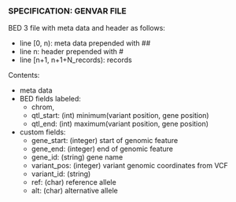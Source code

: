 ### SPECIFICATION: GENVAR FILE

BED 3 file with meta data and header as follows:

* line [0, n): meta data prepended with ##
* line n: header prepended with #
* line [n+1, n+1+N_records): records

Contents:

* meta data
* BED fields labeled:
    - chrom,
    - qtl_start: (int) minimum(variant position, gene position)
    - qtl_end: (int) maximum(variant position, gene position)
* custom fields:
    - gene_start: (integer) start of genomic feature
    - gene_end: (integer) end of genomic feature
    - gene_id: (string) gene name
    - variant_pos: (integer) variant genomic coordinates from VCF
    - variant_id: (string)
    - ref: (char) reference allele
    - alt: (char) alternative allele
    
